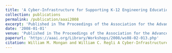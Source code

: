 ```yaml
---
title: 'A Cyber-Infrastructure for Supporting K-12 Engineering Education through Robotics'
collection: publications
permalink: /publication/aaai2008
excerpt: 'Published in The Proceedings of the Association for the Advancement of Artificial Intelligence (AAAI) Education Track 2008.'
date: '2008-01-01'
venue: 'Published in The Proceedings of the Association for the Advancement of Artificial Intelligence (AAAI) Education Track 2008.'
paperurl: 'https://aaai.org/Library/Workshops/2008/ws08-02-013.php'
citation: William M. Mongan and William C. Regli A Cyber-Infrastructure for Supporting K-12 Engineering Education through Robotics Published in The Proceedings of the Association for the Advancement of Artificial Intelligence (AAAI) Education Track 2008.
---
```


